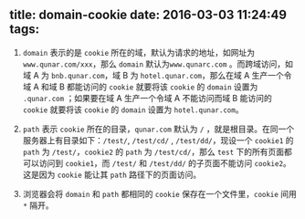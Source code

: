 title: domain-cookie
date: 2016-03-03 11:24:49
tags:
---
1. `domain` 表示的是 `cookie` 所在的域，默认为请求的地址，如网址为 `www.qunar.com/xxx`，那么 `domain` 默认为`www.qunarc.com` 。而跨域访问，如域 A 为 `bnb.qunar.com`，域 B 为 `hotel.qunar.com`，那么在域 A 生产一个令域 A 和域 B 都能访问的 `cookie` 就要将该 `cookie` 的 `domain` 设置为 `.qunar.com` ；如果要在域 A 生产一个令域 A 不能访问而域 B 能访问的 `cookie` 就要将该 `cookie` 的 `domain` 设置为 `hotel.qunar.com`。

2. `path` 表示 `cookie` 所在的目录，`qunar.com` 默认为 `/` ，就是根目录。在同一个服务器上有目录如下：`/test/`, `/test/cd/` , `/test/dd/`，现设一个 `cookie1` 的 `path` 为 `/test/`，`cookie2` 的 `path` 为 `/test/cd/`，那么 `test` 下的所有页面都可以访问到 `cookie1`，而 `/test/` 和 `/test/dd/` 的子页面不能访问 `cookie2`。这是因为 `cookie` 能让其 `path` 路径下的页面访问。

3. 浏览器会将 `domain` 和 `path` 都相同的 `cookie` 保存在一个文件里，`cookie` 间用 `*` 隔开。